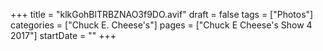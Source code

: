 +++
title = "klkGohBlTRBZNAO3f9DO.avif"
draft = false
tags = ["Photos"]
categories = ["Chuck E. Cheese's"]
pages = ["Chuck E Cheese's Show 4 2017"]
startDate = ""
+++
